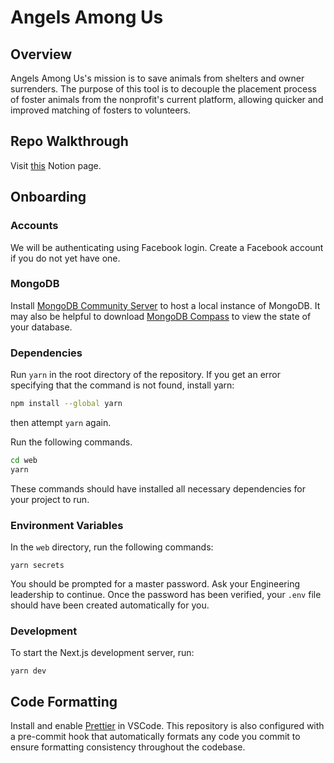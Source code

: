 # Angels Among Us

## Overview

Angels Among Us's mission is to save animals from shelters and owner surrenders. The purpose of this tool is to decouple the placement process of foster animals from the nonprofit's current platform, allowing quicker and improved matching of fosters to volunteers.

## Repo Walkthrough

Visit [this](https://www.notion.so/gtbitsofgood/Repo-Walkthrough-64fad02c388449bfafddede9870ca190) Notion page.

## Onboarding

### Accounts

We will be authenticating using Facebook login. Create a Facebook account if you do not yet have one.

### MongoDB

Install [MongoDB Community Server](https://www.mongodb.com/docs/manual/administration/install-community/) to host a local instance of MongoDB. It may also be helpful to download [MongoDB Compass](https://www.mongodb.com/try/download/compass#compass) to view the state of your database.

### Dependencies

Run `yarn` in the root directory of the repository. If you get an error specifying that the command is not found, install yarn:

```zsh
npm install --global yarn
```

then attempt `yarn` again.

Run the following commands.

```zsh
cd web
yarn
```

These commands should have installed all necessary dependencies for your project to run.

### Environment Variables

In the `web` directory, run the following commands:

```
yarn secrets
```

You should be prompted for a master password. Ask your Engineering leadership to continue. Once the password has been verified, your `.env` file should have been created automatically for you.

### Development

To start the Next.js development server, run:

```
yarn dev
```

## Code Formatting

Install and enable [Prettier](https://marketplace.visualstudio.com/items?itemName=esbenp.prettier-vscode) in VSCode. This repository is also configured with a pre-commit hook that automatically formats any code you commit to ensure formatting consistency throughout the codebase.

